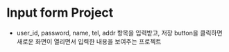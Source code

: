 # Input form Project

 * user_id, password, name, tel, addr 항목을 입력받고,
    저장 button을 클릭하면 새로운 화면이 열리면서 입력한 내용을 보여주는 프로젝트
